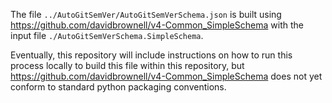 The file `../AutoGitSemVer/AutoGitSemVerSchema.json` is built using https://github.com/davidbrownell/v4-Common_SimpleSchema with the input file `./AutoGitSemVerSchema.SimpleSchema`.

Eventually, this repository will include instructions on how to run this process locally to build this file within this repository, but https://github.com/davidbrownell/v4-Common_SimpleSchema does not yet conform to standard python packaging conventions.
